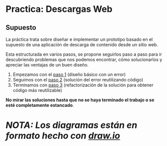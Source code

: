 Practica: Descargas Web
=======================

Supuesto
--------
La práctica trata sobre diseñar e implementar un prototipo basado en el supuesto de una aplicación de descarga de contenido desde un sitio web.

Esta estructurada en varios pasos, se propone seguirlos paso a paso para ir descubriendo problemas que nos podemos encontrar, cómo solucionarlos y apreciar las ventajas de un buen diseño.

1. Empezamos con el [paso 1](https://github.com/Awes0meM4n/codigoHijosDelSpectrum/tree/master/Java/practicas/DescargApp/paso1) (diseño básico con un error)
2. Seguimos con el [paso 2](https://github.com/Awes0meM4n/codigoHijosDelSpectrum/tree/master/Java/practicas/DescargApp/paso2) (solución del error reutilizando código)
3. Terminamos con [paso 3](https://github.com/Awes0meM4n/codigoHijosDelSpectrum/tree/master/Java/practicas/DescargApp/paso3) (refactorización de la solución para obtener código más reutilizable)

**No mirar las soluciones hasta que no se haya terminado el trabajo o se esté completamente estancado**.

_NOTA: Los diagramas están en formato hecho con [draw.io](https://draw.io)_
=======
